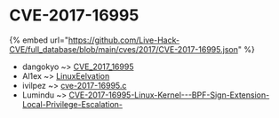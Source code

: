 # CVE-2017-16995
{% embed url="https://github.com/Live-Hack-CVE/full_database/blob/main/cves/2017/CVE-2017-16995.json" %}

* dangokyo ~> [CVE_2017_16995](https://www.alice-snow.ru/2017/database/cve-2017-16995/cve_2017_16995-dangokyo)
* Al1ex ~> [LinuxEelvation](https://www.alice-snow.ru/2017/database/cve-2017-16995/linuxeelvation-al1ex)
* ivilpez ~> [cve-2017-16995.c](https://www.alice-snow.ru/2017/database/cve-2017-16995/cve-2017-16995.c-ivilpez)
* Lumindu ~> [CVE-2017-16995-Linux-Kernel---BPF-Sign-Extension-Local-Privilege-Escalation-](https://www.alice-snow.ru/2017/database/cve-2017-16995/cve-2017-16995-linux-kernel---bpf-sign-extension-local-privilege-escalation--lumindu)